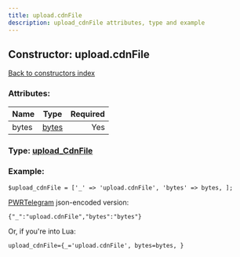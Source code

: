 ```yaml
---
title: upload.cdnFile
description: upload_cdnFile attributes, type and example
---
```

## Constructor: upload.cdnFile  
[Back to constructors index](index.md)



### Attributes:

| Name     |    Type       | Required |
|----------|:-------------:|---------:|
|bytes|[bytes](../types/bytes.md) | Yes|



### Type: [upload\_CdnFile](../types/upload_CdnFile.md)


### Example:

```
$upload_cdnFile = ['_' => 'upload.cdnFile', 'bytes' => bytes, ];
```  

[PWRTelegram](https://pwrtelegram.xyz) json-encoded version:

```
{"_":"upload.cdnFile","bytes":"bytes"}
```


Or, if you're into Lua:  


```
upload_cdnFile={_='upload.cdnFile', bytes=bytes, }

```


